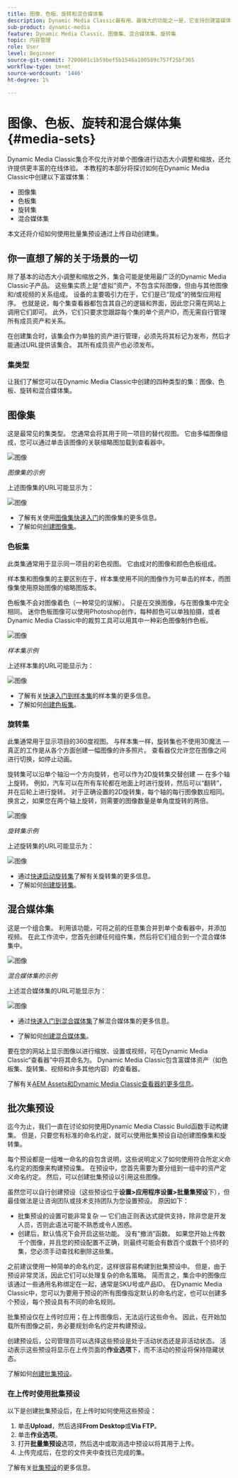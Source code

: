 ```yaml
---
title: 图像、色板、旋转和混合媒体集
description: Dynamic Media Classic最有用、最强大的功能之一是，它支持创建富媒体集，如图像、色板、旋转和混合媒体集。 了解每个富媒体集的含义以及如何在Dynamic Media Classic中创建每种类型。 然后，了解有关批量集预设的更多信息，批量集预设可在上传时自动创建富媒体集。
sub-product: dynamic-media
feature: Dynamic Media Classic、图像集、混合媒体集、旋转集
topic: 内容管理
role: User
level: Beginner
source-git-commit: 7200601c1b59bef5b1546a100589c757f25bf365
workflow-type: tm+mt
source-wordcount: '1446'
ht-degree: 1%

---
```



# 图像、色板、旋转和混合媒体集 {#media-sets}

Dynamic Media Classic集合不仅允许对单个图像进行动态大小调整和缩放，还允许提供更丰富的在线体验。 本教程的本部分将探讨如何在Dynamic Media Classic中创建以下富媒体集：

- 图像集
- 色板集
- 旋转集
- 混合媒体集

本文还将介绍如何使用批量集预设通过上传自动创建集。

## 你一直想了解的关于场景的一切

除了基本的动态大小调整和缩放之外，集合可能是使用最广泛的Dynamic Media Classic子产品。 这些集实质上是“虚拟”资产，不包含实际图像，但由与其他图像和/或视频的关系组成。 设备的主要吸引力在于，它们是已“现成”的微型应用程序。 也就是说，每个集查看器都包含其自己的逻辑和界面，因此您只需在网站上调用它们即可。 此外，它们只要求您跟踪每个集的单个资产ID，而无需自行管理所有成员资产和关系。

在创建集合时，该集会作为单独的资产进行管理，必须先将其标记为发布，然后才能通过URL提供该集合。 其所有成员资产也必须发布。

### 集类型

让我们了解您可以在Dynamic Media Classic中创建的四种类型的集：图像、色板、旋转和混合媒体集。

## 图像集

这是最常见的集类型。 您通常会将其用于同一项目的替代视图。 它由多幅图像组成，您可以通过单击该图像的关联缩略图加载到查看器中。

![图像](assets/media-sets/image-set-1.jpg)

_图像集的示例_

上述图像集的URL可能显示为：

![图像](assets/media-sets/image-set-url-1.png)

- 了解有关使用[图像集快速入门](https://experienceleague.adobe.com/docs/dynamic-media-classic/using/image-sets/quick-start-image-sets.html)的图像集的更多信息。
- 了解如何[创建图像集](https://experienceleague.adobe.com/docs/dynamic-media-classic/using/image-sets/creating-image-set.html#creating-an-image-set)。

### 色板集

此类集通常用于显示同一项目的彩色视图。 它由成对的图像和颜色色板组成。

样本集和图像集的主要区别在于，样本集使用不同的图像作为可单击的样本，而图像集使用原始图像的缩略图版本。

色板集不会对图像着色（一种常见的误解）。 只是在交换图像，与在图像集中完全相同。 迷你色板图像可以使用Photoshop创作，每种颜色可以单独拍摄，或者Dynamic Media Classic中的裁剪工具可以用其中一种彩色图像制作色板。

![图像](assets/media-sets/image-set-2.jpg)

_样本集示例_

上述样本集的URL可能显示为：

![图像](assets/media-sets/image-set_url.png)

- 了解有关[快速入门到样本集](https://experienceleague.adobe.com/docs/dynamic-media-classic/using/swatch-sets/quick-start-swatch-sets.html)的样本集的更多信息。
- 了解如何[创建色板集](https://experienceleague.adobe.com/docs/dynamic-media-classic/using/swatch-sets/creating-swatch-set.html#creating-a-swatch-set)。

### 旋转集

此集通常用于显示项目的360度视图。 与样本集一样，旋转集也不使用3D魔法 — 真正的工作是从各个方面创建一幅图像的许多照片。 查看器仅允许您在图像之间进行切换，如停止动画。

旋转集可以沿单个轴沿一个方向旋转，也可以作为2D旋转集交替创建 — 在多个轴上旋转。 例如，汽车可以在所有车轮都在地面上时进行旋转，然后可以“翻转”，并在后轮上进行旋转。 对于正确设置的2D旋转集，每个轴的每行图像数应相同。 换言之，如果您在两个轴上旋转，则需要的图像数量是单角度旋转的两倍。

![图像](assets/media-sets/image-set-3.png)

_旋转集示例_

上述旋转集的URL可能显示为：

![图像](assets/media-sets/spin-set.png)

- 通过[快速启动旋转集](https://experienceleague.adobe.com/docs/dynamic-media-classic/using/spin-sets/quick-start-spin-sets.html)了解有关旋转集的更多信息。
- 了解如何[创建旋转集](https://experienceleague.adobe.com/docs/dynamic-media-classic/using/spin-sets/creating-spin-set.html#creating-a-spin-set)。

## 混合媒体集

这是一个组合集。 利用该功能，可将之前的任意集合并到单个查看器中，并添加视频。 在此工作流中，您首先创建任何组件集，然后将它们组合到一个混合媒体集中。

![图像](assets/media-sets/image-set-4.png)

_混合媒体集的示例_

上述混合媒体集的URL可能显示为：

![图像](assets/media-sets/image-set-url-1.png)

- 通过[快速入门到混合媒体集](https://experienceleague.adobe.com/docs/dynamic-media-classic/using/mixed-media-sets/quick-start-mixed-media-sets.html)了解混合媒体集的更多信息。

- 了解如何[创建混合媒体集](https://experienceleague.adobe.com/docs/dynamic-media-classic/using/mixed-media-sets/creating-mixed-media-set.html#creating-a-mixed-media-set)。

要在您的网站上显示图像以进行缩放、设置或视频，可在Dynamic Media Classic“查看器”中将其命名为。 Dynamic Media Classic包含富媒体资产（如色板集、旋转集、视频和许多其他内容）的查看器。

了解有关[AEM Assets和Dynamic Media Classic查看器的更多信息](https://experienceleague.adobe.com/docs/dynamic-media-developer-resources/library/viewers-aem-assets-dmc/c-html5-s7-aem-asset-viewers.html)。

## 批次集预设

迄今为止，我们一直在讨论如何使用Dynamic Media Classic Build函数手动构建集。 但是，只要您有标准的命名约定，就可以使用批集预设自动创建图像集和旋转集。

每个预设都是一组唯一命名的自包含说明，这些说明定义了如何使用符合所定义命名约定的图像来构建预设集。 在预设中，您首先需要为要分组到一组中的资产定义命名约定。 然后，可以创建批集预设以引用这些图像。

虽然您可以自行创建预设（这些预设位于&#x200B;**设置>应用程序设置>批量集预设**&#x200B;下），但最佳做法是让咨询团队或技术支持团队为您设置预设。 原因如下：

- 批集预设的设置可能非常复杂 — 它们由正则表达式提供支持，除非您是开发人员，否则此语法可能不熟悉或令人困惑。
- 创建后，默认情况下会开启这些功能。 没有“撤消”函数。 如果您开始上传数千个图像，并且您的预设配置不正确，则最终可能会有数百个或数千个损坏的集，您必须手动查找和删除这些集。

之前建议使用一种简单的命名约定，这样很容易构建到批集预设中。 但是，由于预设非常灵活，因此它们可以处理复杂的命名策略。 简而言之，集合中的图像应该通过一些通用名称绑定在一起，通常是SKU号或产品ID。 在Dynamic Media Classic中，您可以为要用于预设的所有图像指定默认的命名约定，也可以创建多个预设，每个预设具有不同的命名规则。

批集预设仅在上传时应用；在上传图像后，无法运行这些命令。 因此，在开始加载所有图像之前，务必要规划命名约定并构建预设。

创建预设后，公司管理员可以选择这些预设是处于活动状态还是非活动状态。 活动表示这些预设将显示在上传页面的&#x200B;**作业选项**&#x200B;下，而不活动的预设将保持隐藏状态。

了解如何[创建批集预设](https://experienceleague.adobe.com/docs/dynamic-media-classic/using/setup/application-setup.html#creating-a-batch-set-preset)。

### 在上传时使用批集预设

以下是创建批集预设后，在上传时如何使用这些预设：

1. 单击&#x200B;**Upload**，然后选择&#x200B;**From Desktop**&#x200B;或&#x200B;**Via FTP**。
2. 单击&#x200B;**作业选项**。
3. 打开&#x200B;**批量集预设**&#x200B;选项，然后选中或取消选中预设以将其用于上传。
4. 上传完成后，在您的文件夹中查找已完成的集。

了解有关[批集预设](https://experienceleague.adobe.com/docs/dynamic-media-classic/using/setup/application-setup.html#batch-set-presets)的更多信息。
